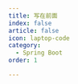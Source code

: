 ```yaml
---
title: 写在前面
index: false
article: false
icon: laptop-code
category:
  - Spring Boot
order: 1

---
```


<AutoCatalog/>